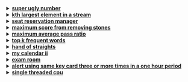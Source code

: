<details>
<summary><strong><a href = "https://leetcode.com/problems/super-ugly-number/">super ugly number</a></strong></summary>

```cpp
class Solution {
public:
    int nthSuperUglyNumber(int n, vector<int>& primes) {
        priority_queue<long, vector<long>, greater<long>> pq;  // min_heap

        pq.push(1);
        long current_ugly = 0;

        for(int i = 0; i < n; i++) {
            current_ugly = pq.top();
            pq.pop();

            for(int prime : primes) {  // 2, 3, 5
                if(current_ugly <= INT_MAX / prime) // current_ugly = 12, prime = 2
                    pq.push(prime * current_ugly);  // [15, 16, 18, 20, 24, 25, 27]
                
                if(current_ugly % prime == 0)
                    break;
            }
        }
        return (int)current_ugly;
    }
};
```
</details>

<details>
<summary><strong><a href = "https://leetcode.com/problems/kth-largest-element-in-a-stream/">kth largest element in a stream</a></strong></summary>

```cpp
class KthLargest {
    int k;
    priority_queue<int, vector<int>, greater<int>> min_heap;
public:
    KthLargest(int k, vector<int>& nums) {
        this -> k = k;
        for(int &num : nums) 
            add(num);
    }
    
    int add(int val) {
        if(min_heap.size() < k)
            min_heap.push(val);
        else if (val > min_heap.top()) {
            min_heap.pop();
            min_heap.push(val);
        }
        return min_heap.top();
    }
};

/**
 * Your KthLargest object will be instantiated and called as such:
 * KthLargest* obj = new KthLargest(k, nums);
 * int param_1 = obj->add(val);
 */
```
</details>

<details>
<summary><strong><a href = "https://leetcode.com/problems/seat-reservation-manager/">seat reservation manager</a></strong></summary>

```cpp
class SeatManager {
public:
    priority_queue<int, vector<int>, greater<int>> min_heap;
    SeatManager(int n) {
        for(int i = 1; i <= n; i++)
            min_heap.push(i);
    }
    
    int reserve() {
        int seat = min_heap.top();
        min_heap.pop();
        return seat;
    }
    
    void unreserve(int seatNumber) {
        min_heap.push(seatNumber);
    }
};

/**
 * Your SeatManager object will be instantiated and called as such:
 * SeatManager* obj = new SeatManager(n);
 * int param_1 = obj->reserve();
 * obj->unreserve(seatNumber);
 */
```
</details>

<details>
<summary><strong><a href = "https://leetcode.com/problems/maximum-score-from-removing-stones/">maximum score from removing stones</a></strong></summary>

```cpp
class Solution {
public:
    int maximumScore(int a, int b, int c) {
        priority_queue<int> max_heap;
        max_heap.push(a);
        max_heap.push(b);
        max_heap.push(c);

        int res = 0, maxi1, maxi2;
        while(true) {
            maxi1 = max_heap.top();
            max_heap.pop();
            maxi2 = max_heap.top();
            max_heap.pop();

            if(maxi1 == 0 or maxi2 == 0)
                break;

            res++;
            max_heap.push(maxi1 - 1);
            max_heap.push(maxi2 - 1);
        }
        return res;
    }
};
```
</details>

<details>
<summary><strong><a href = "https://leetcode.com/problems/maximum-average-pass-ratio/">maximum average pass ratio</a></strong></summary>

```cpp
class Solution {
public:
    double maxAverageRatio(vector<vector<int>>& classes, int extraStudents) {
        priority_queue<pair<double, int>> max_heap;
        double avg = 0, res = 0;

        // calculating the potential increase if we add one extra student, find
        // the max among all pairs of classes
        for (int i = 0; i < classes.size(); i++) {
            double diff =
                ((double)(classes[i][0] + 1) / (double)(classes[i][1] + 1)) -
                (double)classes[i][0] / (double)classes[i][1];
            max_heap.push({diff, i});
        }

        // adding all extra students and re-calculate the potential difference,
        // find max between
        while (extraStudents--) {
            int i = max_heap.top().second;
            max_heap.pop();
            classes[i][0]++;
            classes[i][1]++;
            double diff =
                ((double)(classes[i][0] + 1) / (double)(classes[i][1] + 1)) -
                (double)classes[i][0] / (double)classes[i][1];
            max_heap.push({diff, i});
        }

        for (int i = 0; i < classes.size(); i++) {
            avg = (double)classes[i][0] / (double)classes[i][1];
            res += avg;
        }
        return res / classes.size();
    }
};
```
</details>

<details>
<summary><strong><a href = "https://leetcode.com/problems/top-k-frequent-words/">top k frequent words</a></strong></summary>

```cpp
class Solution {
public:
    vector<string> topKFrequent(vector<string>& words, int k) {
        unordered_map<string, int> map;
        for(int i = 0; i < words.size(); i++) {
            map[words[i]]++;
        }

        auto cmp = [] (const pair<int, string>& a, const pair<int, string>&b) {
            if(a.first == b.first) {
                return a.second > b.second;
            }
            return a.first < b.first;
        };

        priority_queue<pair<int, string>, vector<pair<int, string>>, decltype(cmp)> pq(cmp);

        for(const auto& [word, freq] : map) {
            pq.push({freq, word});  
        }

        vector <string> res;
        for(int i = 0; i < k && !pq.empty(); i++) {
            res.emplace_back(pq.top().second);
            pq.pop();
        }
        return res;
    }
};
```
</details>

<details>
<summary><strong><a href = "https://leetcode.com/problems/hand-of-straights/">hand of straights</a></strong></summary>

```cpp
class Solution {
public:
    bool isNStraightHand(vector<int>& hand, int groupSize) {
        int handSize = hand.size();

        if (handSize % groupSize != 0) {
            return false;
        }

        map<int, int> cardCount;
        for (int i = 0; i < handSize; i++) {
            cardCount[hand[i]]++;
        }

        while (!cardCount.empty()) {
            int currentCard = cardCount.begin()->first;
            for (int i = 0; i < groupSize; i++) {
                if (cardCount[currentCard + i] == 0) {
                    return false;
                }
                cardCount[currentCard + i]--;
                if (cardCount[currentCard + i] < 1) {
                    cardCount.erase(currentCard + i);
                }
            }
        }
        return true;
    }
};
```
</details>

<details>
<summary><strong><a href = "https://leetcode.com/problems/my-calendar-ii/">my calendar ii</a></strong></summary>

```cpp
class MyCalendarTwo {
public:
    MyCalendarTwo() {
        
    }
    map<int, int> calender;
    bool book(int start, int end) {
        calender[start]++;
        calender[end]--;
        int sum = 0;

        for(auto &c : calender) {
            sum += c.second;
            if(sum >= 3) {
                calender[start]--;
                calender[end]++;
                return false;
            }
        }
        return true;
    }
};

/**
 * Your MyCalendarTwo object will be instantiated and called as such:
 * MyCalendarTwo* obj = new MyCalendarTwo();
 * bool param_1 = obj->book(start,end);
 */
```
</details>

<details>
<summary><strong><a href = "https://leetcode.com/problems/exam-room/">exam room</a></strong></summary>

```cpp
class ExamRoom {
private:
    int n;
    set<int> seats;

public:
    ExamRoom(int n) : n(n){}
    
    int seat() {
        int student = 0;

        if(!seats.empty()) {
            int maxDist = *seats.begin();

            auto prev = seats.begin();
            for(auto it = next(seats.begin()); it != seats.end(); it++) {
                int dist = (*it - *prev) / 2;
                if(dist > maxDist) {
                    maxDist = dist;
                    student = *prev + dist;
                }
                prev = it;
            }

            if(n - 1 - *seats.rbegin() > maxDist) {
                student = n - 1;
            }
        }

        seats.insert(student);
        return student;
    }
    
    void leave(int p) {
        seats.erase(p);
    }
};

/**
 * Your ExamRoom object will be instantiated and called as such:
 * ExamRoom* obj = new ExamRoom(n);
 * int param_1 = obj->seat();
 * obj->leave(p);
 */
```
</details>

<details>
<summary><strong><a href = "https://leetcode.com/problems/alert-using-same-key-card-three-or-more-times-in-a-one-hour-period/">	alert using same key card three or more times in a one hour period</a></strong></summary>

```cpp
class Solution {
public:
    int timeToMinutes(const string& time) {
        int hours = stoi(time.substr(0, 2));
        int minutes = stoi(time.substr(3, 2));
        return hours * 60 + minutes;
    }

    vector<string> alertNames(vector<string>& keyName, vector<string>& keyTime) {
        map<string, vector<int>> nameToTimes;

        for (int i = 0; i < keyName.size(); ++i) {
            nameToTimes[keyName[i]].push_back(timeToMinutes(keyTime[i]));
        }

        set<string> alertedNames;

        for (auto& entry : nameToTimes) {
            string name = entry.first;
            vector<int> times = entry.second;

            sort(times.begin(), times.end());

            if(times.size() < 3) continue;
            
            for (int i = 0; i < times.size() - 2; ++i) {
                if (times[i + 2] - times[i] <= 60) {
                    alertedNames.insert(name);
                    break;  
                }
            }
        }

        return vector<string>(alertedNames.begin(), alertedNames.end());
    }
};
```
</details>

<details>
<summary><strong><a href = "https://leetcode.com/problems/single-threaded-cpu/">single threaded cpu</a></strong></summary>

```cpp
class Solution {
public:
    vector<int> getOrder(vector<vector<int>>& tasks) {
        int n = tasks.size();

        vector<int> enqueueTime(n), processingTime(n), index(n);
        for(int i = 0; i < n; i++) {
            enqueueTime[i] = tasks[i][0];
            processingTime[i] = tasks[i][1];
            index[i] = i;
        }

        vector<int> sortedIndices(n);
        iota(sortedIndices.begin(), sortedIndices.end(), 0);
        sort(sortedIndices.begin(), sortedIndices.end(), [&enqueueTime](int a, int b) {
            return enqueueTime[a] < enqueueTime[b];
        });

        priority_queue<pair<int, int>, vector<pair<int, int>>, greater<>> availableTasks;

        vector<int> result;
        long long currentTime = 0;
        int idx = 0;
        int taskCount = 0;

        while(taskCount < n) {
            while (idx < n && enqueueTime[sortedIndices[idx]] <= currentTime) {
                availableTasks.push({processingTime[sortedIndices[idx]], sortedIndices[idx]});
                ++idx;
            }

            if (availableTasks.empty()) {
                if (idx < n) {
                    currentTime = enqueueTime[sortedIndices[idx]];
                }
                continue;
            }

            auto [procTime, taskIndex] = availableTasks.top();
            availableTasks.pop();
            
            result.push_back(taskIndex);
            currentTime += procTime;
            ++taskCount;
        }
        return result;
    }
};
```
</details>